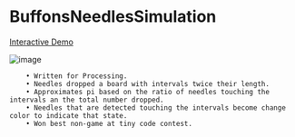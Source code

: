 # BuffonsNeedlesSimulation

[Interactive Demo](https://www.ktbyte.com/projects/project/8221/submission-2016-november-ktbyte-1k-contest-rocky-zhang)

![image](https://user-images.githubusercontent.com/29335344/131261183-e054c07d-833f-46da-9099-e61ddf05f7e5.png)

		• Written for Processing.
		• Needles dropped a board with intervals twice their length.
		• Approximates pi based on the ratio of needles touching the intervals an the total number dropped.
		• Needles that are detected touching the intervals become change color to indicate that state.
		• Won best non-game at tiny code contest.
